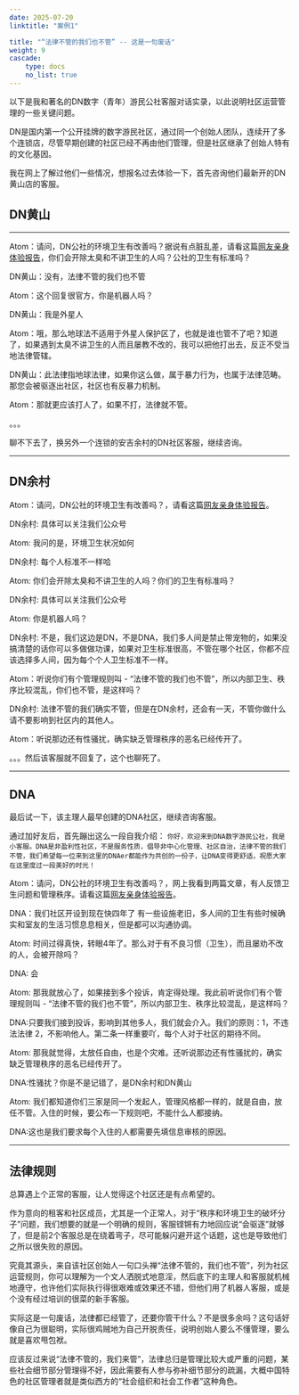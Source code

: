 ```yaml
---
date: 2025-07-20
linktitle: "案例1"

title: "“法律不管的我们也不管” -- 这是一句废话"
weight: 9
cascade:
    type: docs
    no_list: true
---
```


以下是我和著名的DN数字（青年）游民公社客服对话实录，以此说明社区运营管理的一些关键问题。

DN是国内第一个公开挂牌的数字游民社区，通过同一个创始人团队，连续开了多个连锁店，尽管早期创建的社区已经不再由他们管理，但是社区继承了创始人特有的文化基因。

我在网上了解过他们一些情况，想报名过去体验一下，首先咨询他们最新开的DN黄山店的客服。

## DN黄山

---
Atom：请问，DN公社的环境卫生有改善吗？据说有点脏乱差，请看这篇[网友亲身体验报告](https://www.jianshu.com/p/5ca0861dc1f3)，你们会开除太臭和不讲卫生的人吗？公社的卫生有标准吗？

DN黄山：没有，法律不管的我们也不管

Atom：这个回复很官方，你是机器人吗？

DN黄山：我是外星人

Atom：哦，那么地球法不适用于外星人保护区了，也就是谁也管不了吧？知道了，如果遇到太臭不讲卫生的人而且屡教不改的，我可以把他打出去，反正不受当地法律管辖。

DN黄山：此法律指地球法律，如果你这么做，属于暴力行为，也属于法律范畴。那您会被驱逐出社区，社区也有反暴力机制。

Atom：那就更应该打人了，如果不打，法律就不管。

。。。

聊不下去了，换另外一个连锁的安吉余村的DN社区客服，继续咨询。

--- 
## DN余村

Atom：请问，DN公社的环境卫生有改善吗？，请看这篇[网友亲身体验报告](https://www.jianshu.com/p/5ca0861dc1f3)。

DN余村: 具体可以关注我们公众号

Atom: 我问的是，环境卫生状况如何

DN余村: 每个人标准不一样哈

Atom: 你们会开除太臭和不讲卫生的人吗？你们的卫生有标准吗？

DN余村: 具体可以关注我们公众号

Atom: 你是机器人吗？

DN余村: 不是，我们这边是DN，不是DNA，我们多人间是禁止带宠物的，如果没搞清楚的话你可以多做做功课，如果对卫生标准很高，不管在哪个社区，你都不应该选择多人间，因为每个个人卫生标准不一样。

Atom：听说你们有个管理规则叫 - “法律不管的我们也不管”，所以内部卫生、秩序比较混乱，你们也不管，是这样吗？

DN余村: 法律不管的我们确实不管，但是在DN余村，还会有一天，不管你做什么请不要影响到社区内的其他人。

Atom：听说那边还有性骚扰，确实缺乏管理秩序的恶名已经传开了。

。。。然后该客服就不回复了，这个也聊死了。

--- 
## DNA

最后试一下，该主理人最早创建的DNA社区，继续咨询客服。

通过加好友后，首先蹦出这么一段自我介绍：
`你好，欢迎来到DNA数字游民公社，我是小客服。DNA是非盈利性社区，不是服务性质，倡导非中心化管理、社区自治，法律不管的我们不管，我们希望每一位来到这里的DNAer都能作为共创的一份子，让DNA变得更舒适，祝愿大家在这里度过一段美好的时光！`

Atom：请问，DN公社的环境卫生有改善吗？，网上我看到两篇文章，有人反馈卫生问题和管理秩序。请看这篇[网友亲身体验报告](https://www.jianshu.com/p/5ca0861dc1f3)。

DNA：我们社区开设到现在快四年了 有一些设施老旧，多人间的卫生有些时候确实和室友的生活习惯息息相关，但是都可以沟通协调。

Atom: 时间过得真快，转眼4年了。那么对于有不良习惯（卫生），而且屡劝不改的人，会被开除吗？

DNA: 会 

Atom: 那我就放心了，如果接到多个投诉，肯定得处理。我此前听说你们有个管理规则叫 - “法律不管的我们也不管”，所以内部卫生、秩序比较混乱，是这样吗？

DNA:只要我们接到投诉，影响到其他多人，我们就会介入。我们的原则：1，不违法法律 2，不影响他人。第二条一样重要吖，每个人对于社区的期待不同。

Atom: 那我就觉得，太放任自由，也是个灾难。还听说那边还有性骚扰的，确实缺乏管理秩序的恶名已经传开了。

DNA:性骚扰？你是不是记错了，是DN余村和DN黄山

Atom: 我们都知道你们三家是同一个发起人，管理风格都一样的，就是自由，放任不管。入住的时候，要公布一下规则吧，不能什么人都接纳。

DNA:这也是我们要求每个入住的人都需要先填信息审核的原因。

---

## 法律规则

总算遇上个正常的客服，让人觉得这个社区还是有点希望的。

作为意向的租客和社区成员，尤其是一个正常人，对于“秩序和环境卫生的破坏分子”问题，我们想要的就是一个明确的规则，客服铿锵有力地回应说“会驱逐”就够了，但是前2个客服总是在绕着弯子，尽可能躲闪避开这个话题，这也是导致他们之所以很失败的原因。

究竟其源头，来自该社区创始人一句口头禅“法律不管的，我们也不管”，列为社区运营规则，你可以理解为一个文人洒脱式地意淫，然后底下的主理人和客服就机械地遵守，也许他们实际执行得很艰难或效果还不错，但他们用了机器人客服，或是个没有经过培训的很菜的新手客服。

实际这是一句废话，法律都已经管了，还要你管干什么？不是很多余吗？这句话好像自己为很聪明，实际很鸡贼地为自己开脱责任，说明创始人要么不懂管理，要么就是喜欢甩包袱。

应该反过来说“法律不管的，我们来管”，法律总归是管理比较大或严重的问题，某些社会细节部分管理得不好，因此需要有人参与弥补细节部分的疏漏，大概中国特色的社区管理者就是类似西方的“社会组织和社会工作者”这种角色。



